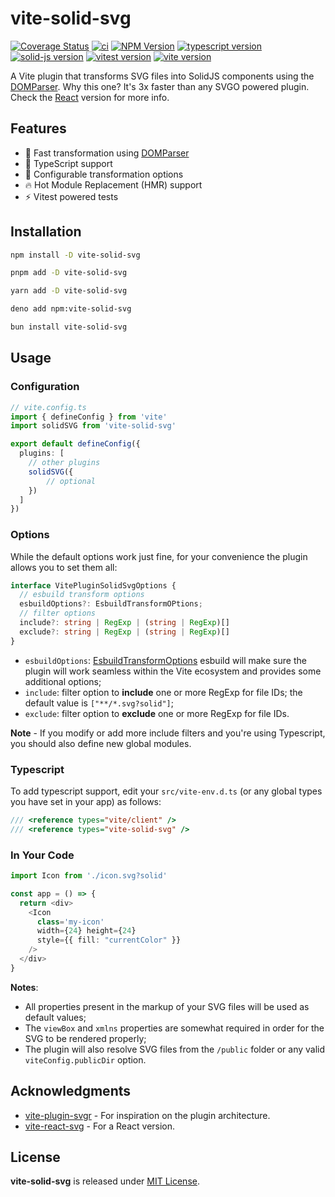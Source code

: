 # vite-solid-svg

[![Coverage Status](https://coveralls.io/repos/github/thednp/vite-solid-svg/badge.svg)](https://coveralls.io/github/thednp/vite-solid-svg)
[![ci](https://github.com/thednp/vite-solid-svg/actions/workflows/ci.yml/badge.svg)](https://github.com/thednp/vite-solid-svg/actions/workflows/ci.yml)
[![NPM Version](https://img.shields.io/npm/v/vite-solid-svg.svg)](https://www.npmjs.com/package/vite-solid-svg)
[![typescript version](https://img.shields.io/badge/typescript-5.7.3-brightgreen)](https://www.typescriptlang.org/)
[![solid-js version](https://img.shields.io/badge/solid--js-1.9.5-brightgreen)](https://github.com/solidjs/solid)
[![vitest version](https://img.shields.io/badge/vitest-3.0.6-brightgreen)](https://www.vitest.dev/)
[![vite version](https://img.shields.io/badge/vite-6.1.1-brightgreen)](https://vite.dev)


A Vite plugin that transforms SVG files into SolidJS components using the [DOMParser](https://github.com/thednp/domparser).
Why this one? It's 3x faster than any SVGO powered plugin. Check the [React](https://github.com/thednp/vite-react-svg) version for more info.


## Features
* 🚀 Fast transformation using [DOMParser](https://github.com/thednp/domparser)
* 🎯 TypeScript support
* 🔧 Configurable transformation options
* 🔥 Hot Module Replacement (HMR) support
* ⚡ Vitest powered tests


## Installation

```bash
npm install -D vite-solid-svg
```

```bash
pnpm add -D vite-solid-svg
```

```bash
yarn add -D vite-solid-svg
```

```bash
deno add npm:vite-solid-svg
```

```bash
bun install vite-solid-svg
```


## Usage
### Configuration
```ts
// vite.config.ts
import { defineConfig } from 'vite'
import solidSVG from 'vite-solid-svg'

export default defineConfig({
  plugins: [
    // other plugins
    solidSVG({
        // optional
    })
  ]
})
```

### Options
While the default options work just fine, for your convenience the plugin allows you to set them all:

```ts
interface VitePluginSolidSvgOptions {
  // esbuild transform options
  esbuildOptions?: EsbuildTransformOPtions;
  // filter options
  include?: string | RegExp | (string | RegExp)[]
  exclude?: string | RegExp | (string | RegExp)[]
}
```

* `esbuildOptions`: [EsbuildTransformOptions](https://esbuild.github.io/api/#transform) esbuild will make sure the plugin will work seamless within the Vite ecosystem and provides some additional options;
* `include`: filter option to **include** one or more RegExp for file IDs; the default value is `["**/*.svg?solid"]`;
* `exclude`: filter option to **exclude** one or more RegExp for file IDs.

**Note** - If you modify or add more include filters and you're using Typescript, you should also define new global modules.


### Typescript
To add typescript support, edit your `src/vite-env.d.ts` (or any global types you have set in your app) as follows:

```ts
/// <reference types="vite/client" />
/// <reference types="vite-solid-svg" />
```


### In Your Code
```ts
import Icon from './icon.svg?solid'

const app = () => {
  return <div>
    <Icon
      class='my-icon'
      width={24} height={24}
      style={{ fill: "currentColor" }}
    />
  </div>
}
```
**Notes**:
 * All properties present in the markup of your SVG files will be used as default values;
 * The `viewBox` and `xmlns` properties are somewhat required in order for the SVG to be rendered properly;
 * The plugin will also resolve SVG files from the `/public` folder or any valid `viteConfig.publicDir` option.


## Acknowledgments
* [vite-plugin-svgr](https://github.com/pd4d10/vite-plugin-svgr) - For inspiration on the plugin architecture.
* [vite-react-svg](https://github.com/thednp/vite-react-svg) - For a React version.


## License
**vite-solid-svg** is released under [MIT License](LICENSE).
